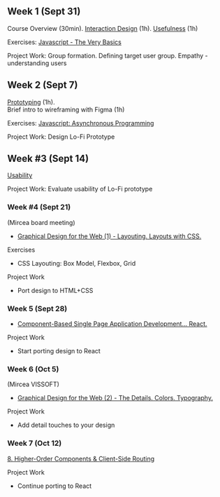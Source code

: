 ## Week 1 (Sept 31)

Course Overview (30min). [Interaction Design](Lectures/1.%20Interaction%20Design.md) (1h). [Usefulness](Lectures/2.%20Usefulness.md) (1h)

Exercises: [Javascript - The Very Basics](Lectures/x.%20Javascript%20-%20A%20Brief%20Journey.md)

Project Work: Group formation. Defining target user group. Empathy - understanding users

## Week 2 (Sept 7)
[Prototyping](Lectures/3.%20Prototyping.md) (1h).  
Brief intro to wireframing with Figma (1h)

Exercises: [Javascript: Asynchronous Programming](Lectures/x.%20Javascript%20-%20A%20Brief%20Journey.md)

Project Work: Design Lo-Fi Prototype

## Week #3 (Sept 14)
[Usability](Lectures/4.%20Usability.md)

Project Work: Evaluate usability of Lo-Fi prototype 

### Week #4 (Sept 21)
(Mircea board meeting)
- [Graphical Design for the Web (1) - Layouting. Layouts with CSS.](Lectures/5.%20Graphical%20Design%20for%20the%20Web%20(1)%20-%20Layouting.%20Layouts%20with%20CSS..md)

Exercises
- CSS Layouting: Box Model, Flexbox, Grid

Project Work
- Port design to HTML+CSS

### Week 5 (Sept 28)
- [Component-Based Single Page Application Development... React.](Lectures/7.%20Component-Based%20Single%20Page%20Application%20Development...%20React..md)

Project Work
- Start porting design to React

### Week 6 (Oct 5)
(Mircea VISSOFT)
- [Graphical Design for the Web (2) - The Details. Colors. Typography.](Lectures/6.%20Graphical%20Design%20for%20the%20Web%20(2)%20-%20The%20Details.%20Colors.%20Typography..md)

Project Work
- Add detail touches to your design


### Week 7 (Oct 12)
[8. Higher-Order Components & Client-Side Routing](Lectures/8.%20Higher-Order%20Components%20&%20Client-Side%20Routing.md)

Project Work
- Continue porting to React